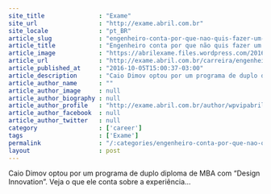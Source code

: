```yaml
---
site_title               : "Exame"
site_url                 : "http://exame.abril.com.br"
site_locale              : "pt_BR"
article_slug             : "engenheiro-conta-por-que-nao-quis-fazer-um-mba-tradicional"
article_title            : "Engenheiro conta por que não quis fazer um MBA tradicional"
article_image            : "https://abrilexame.files.wordpress.com/2016/10/size_960_16_9_diploma-enrolado.jpg?quality=70&strip=all&w=960"
article_url              : "http://exame.abril.com.br/carreira/engenheiro-conta-por-que-nao-quis-fazer-um-mba-tradicional/"
article_published_at     : "2016-10-05T15:00:37-03:00"
article_description      : "Caio Dimov optou por um programa de duplo diploma de MBA com “Design Innovation”. Veja o que ele conta sobre a experiência..."
article_author_name      : ""
article_author_image     : null
article_author_biography : null
article_author_profile   : "http://exame.abril.com.br/author/wpvipabril/"
article_author_facebook  : null
article_author_twitter   : null
category                 : ['career']
tags                     : ['Exame']
permalink                : "/:categories/engenheiro-conta-por-que-nao-quis-fazer-um-mba-tradicional/"
layout                   : post
---
```


Caio Dimov optou por um programa de duplo diploma de MBA com “Design Innovation”. Veja o que ele conta sobre a experiência...

